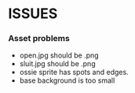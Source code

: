 # ISSUES

### Asset problems
- open.jpg should be .png
- sluit.jpg should be .png
- ossie sprite has spots and edges.
- base background is too small
